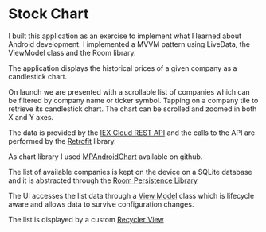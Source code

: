 # Stock Chart

I built this application as an exercise to implement what I learned about Android development.
I implemented a MVVM pattern using LiveData, the ViewModel class and the Room library.

The application displays the historical prices of a given company as a candlestick chart.

On launch we are presented with a scrollable list of companies which can be filtered by company name or ticker symbol.
Tapping on a company tile to retrieve its candlestick chart. The chart can be scrolled and zoomed in both X and Y axes.

The data is provided by the [IEX Cloud REST API](https://iexcloud.io/docs/api/) and the calls to the API are performed by the [Retrofit](https://square.github.io/retrofit/) library.

As chart library I used [MPAndroidChart](https://github.com/PhilJay/MPAndroidChart) available on github.

The list of available companies is kept on the device on a SQLite database and it is abstracted through the [Room Persistence Library](https://developer.android.com/topic/libraries/architecture/room)

The UI accesses the list data through a [View Model](https://developer.android.com/topic/libraries/architecture/viewmodel) class which is lifecycle aware and allows data to survive configuration changes.

The list is displayed by a custom [Recycler View](https://developer.android.com/reference/android/support/v7/widget/RecyclerView)
